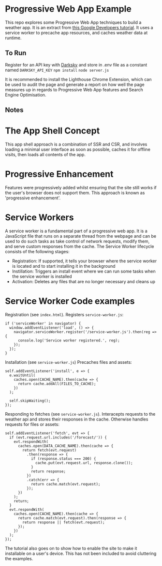 # Progressive Web App Example

This repo explores some Progressive Web App techniques to build a weather app.
It is an extract from [this Google Developers tutorial][codelab]. It uses a service
worker to precache app resources, and caches weather data at runtime.

## To Run

Register for an API key with [Darksky][darksky] and store in .env file as a constant named `DARKSKY_API_KEY`
`npm install`
`node server.js`

It is recommended to install the Lighthouse Chrome Extension, which can be used to audit the page and generate
a report on how well the page measures up in regards to Progressive Web App features and Search Engine Optimisation.

[codelab]: https://developers.google.com/web/fundamentals/codelabs/your-first-pwapp/
[darksky]: https://darksky.net/dev

## Notes

# The App Shell Concept

This app shell approach is a combination of SSR and CSR, and involves loading a minimal user interface as soon as
possible, caches it for offline visits, then loads all contents of the app.

# Progressive Enhancement

Features were progressively added whilst ensuring that the site still works if the user's browser does not support them. This
approach is known as 'progressive enhancement'.

# Service Workers

A service worker is a fundamental part of a progressive web app. It is a JavaScript file that runs on a separate thread from the webpage
and can be used to do such tasks as take control of network requests, modify them, and serve custom responses from the cache. The Service
Worker lifecycle consists of the following stages:

- Registration: If supported, it tells your browser where the service worker is located and to start installing it in the background
- Instillation: Triggers an install event where we can run some tasks when the service worker is installed
- Activation: Deletes any files that are no longer necessary and cleans up

# Service Worker Code examples

Registration (see `index.html`). Registers `service-worker.js`:

```
if ('serviceWorker' in navigator) {
  window.addEventListener('load', () => {
    navigator.serviceWorker.register('/service-worker.js').then(reg => {
      console.log('Service worker registered.', reg);
    });
  });
}
```

Installation (see `service-worker.js`) Precaches files and assets:

```
self.addEventListener('install', e => {
  e.waitUntil(
    caches.open(CACHE_NAME).then(cache => {
      return cache.addAll(FILES_TO_CACHE);
    })
  );

  self.skipWaiting();
});
```

Responding to fetches (see `service-worker.js`). Interacepts requests to the weather api and
stores their responses in the cache. Otherwise handles requests for files or assets:

```
self.addEventListener('fetch', evt => {
  if (evt.request.url.includes('/forecast/')) {
    evt.respondWith(
      caches.open(DATA_CACHE_NAME).then(cache => {
        return fetch(evt.request)
          .then(response => {
            if (response.status === 200) {
              cache.put(evt.request.url, response.clone());
            }
            return response;
          })
          .catch(err => {
            return cache.match(evt.request);
          });
      })
    );
    return;
  }
  evt.respondWith(
    caches.open(CACHE_NAME).then(cache => {
      return cache.match(evt.request).then(response => {
        return response || fetch(evt.request);
      });
    })
  );
});
```

The tutorial also goes on to show how to enable the site to make it installable on a user's device. This has
not been included to avoid cluttering the examples.
